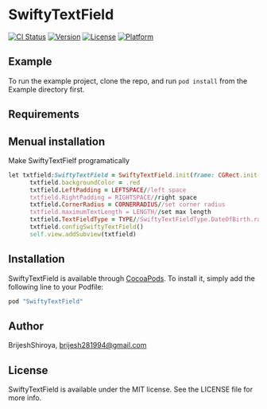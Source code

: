 # SwiftyTextField

[![CI Status](http://img.shields.io/travis/BrijeshShiroya/SwiftyTextField.svg?style=flat)](https://travis-ci.org/BrijeshShiroya/SwiftyTextField)
[![Version](https://img.shields.io/cocoapods/v/SwiftyTextField.svg?style=flat)](http://cocoapods.org/pods/SwiftyTextField)
[![License](https://img.shields.io/cocoapods/l/SwiftyTextField.svg?style=flat)](http://cocoapods.org/pods/SwiftyTextField)
[![Platform](https://img.shields.io/cocoapods/p/SwiftyTextField.svg?style=flat)](http://cocoapods.org/pods/SwiftyTextField)

## Example

To run the example project, clone the repo, and run `pod install` from the Example directory first.

## Requirements

## Menual installation

Make SwiftyTextFielf programatically

```ruby
let txtfield:SwiftyTextField = SwiftyTextField.init(frame: CGRect.init(x: X, y: Y, width: WIDTH, height: HEIGHT))
      txtfield.backgroundColor = .red
      txtfield.LeftPadding = LEFTSPACE//left space
      txtfield.RightPadding = RIGHTSPACE//right space
      txtfield.CornerRadius = CORNERRADIUS//set corner radius
      txtfield.maximumTextLength = LENGTH//set max length
      txtfield.TextFieldType = TYPE//SwiftyTextFieldType.DateOfBirth.rawValue//settextfieldtype
      txtfield.configSwiftyTextField()
      self.view.addSubview(txtfield)
```

## Installation

SwiftyTextField is available through [CocoaPods](http://cocoapods.org). To install
it, simply add the following line to your Podfile:

```ruby
pod "SwiftyTextField"
```

## Author

BrijeshShiroya, brijesh281994@gmail.com

## License

SwiftyTextField is available under the MIT license. See the LICENSE file for more info.
